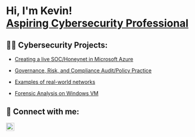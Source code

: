 <h1>Hi, I'm Kevin! <br/><a href="https://www.linkedin.com/in/kevin-mcgeary-359a88279/">Aspiring Cybersecurity Professional</a></h1>

<h2>👨‍💻 Cybersecurity Projects:</h2>

  - [Creating a live SOC/Honeynet in Microsoft Azure](https://github.com/k-mcgeary/Azure-Project)

  - [Governance, Risk, and Compliance Audit/Policy Practice](https://github.com/k-mcgeary/GRC-Project/tree/main)

  - [Examples of real-world networks](https://github.com/k-mcgeary/Networking-Project)
 
  - [Forensic Analysis on Windows VM](https://github.com/k-mcgeary/Windows-Forensics/tree/main)
 
<h2> 🤳 Connect with me:</h2>

[<img align="left" alt="JoshMadakor | LinkedIn" width="22px" src="https://cdn.jsdelivr.net/npm/simple-icons@v3/icons/linkedin.svg" />][linkedin]

[linkedin]: https://www.linkedin.com/in/kevin-mcgeary-359a88279/

<!--
**k-mcgeary/k-mcgeary** is a ✨ _special_ ✨ repository because its `README.md` (this file) appears on your GitHub profile.

Here are some ideas to get you started:

- 🔭 I’m currently working on ...
- 🌱 I’m currently learning ...
- 👯 I’m looking to collaborate on ...
- 🤔 I’m looking for help with ...
- 💬 Ask me about ...
- 📫 How to reach me: ...
- 😄 Pronouns: ...
- ⚡ Fun fact: ...
-->
